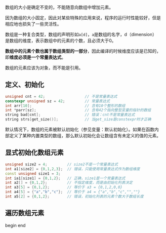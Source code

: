 数组的大小是确定不变的，不能随意向数组中增加元素。

因为数组的大小固定，因此对某些特殊的应用来说，程序的运行时性能较好，但是相应地也损失了一些灵活性。

数组是一种复合类型，数组的声明形如`a[d]`，`a`是数组的名字，d（dimension）是数组的维度，表示数组中的元素的个数，且必须大于0。

**数组中的元素个数也属于数组类型的一部分**，因此编译的时候维度应该是已知的，即**维度必须是一个常量表达式**。

数组的元素应该为对象，而不能是引用。

## 定义、初始化

``` c++
unsigned cnt = 42;					// 不是常量表达式
constexpr unsigned sz = 42;			// 常量表达式
int arr[10];						// 含有10个整形的数组
int *parr[sz];						// 含有42个指向整型变量的指针的数组
string bad[cnt];					// 错误：cnt不是常量表达式
string strs[get_size()];			// 当get_size是constexpr时才正确
```

默认情况下，数组的元素被默认初始化（参见变量：默认初始化）。如果在函数内部定义了某种内置类型的数组，那么默认初始化会让数组含有未定义的值的元素。

## 显式初始化数组元素

```c++
unsigned size2 = 4;			// size2不是一个常量表达式
int a1[size2] = {0,1,2,3};	// 错误，只能使用常量表达式作为数组维度
const unsigned size1 = 3;
int ia1[size1] = {0,1,2};	// 正确，size1是一个常量表达式
int a2[] = {0,1,2};			// 不指定维度，而是由初始化列表决定
int a3[5] = {0,1,2};		// 等价于 a3 = {0,1,2,0,0}
int a4[5] = {"a","b","c"};	// 等价于 a4 = {"a","b","c","",""}
int a5[2] = {0,1,2};		// 错误，初始化列表的元素个数大于数组长度
```

## 遍历数组元素

begin end

